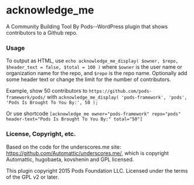 # acknowledge_me
A Community Building Tool By Pods--WordPress plugin that shows contributors to a Github repo.

### Usage
To output as HTML, use `echo acknowledge_me_display( $owner, $repo, $header_text = false, $total = 100 )` where `$owner` is the user name or organization name for the repo, and `$repo` is the repo name. Optionally add some header text or change the limit for the number of contributors.

Example, show 50 contributors to `https://github.com/pods-framework/pods/` with `acknowledge_me_display( 'pods-framework', 'pods', 'Pods Is Brought To You By:', 50 );`

Or use shortcode `[acknowledge_me owner="pods-framework" repo="pods" header-text="Pods Is Brought To You By:" total="50"]`

### License, Copyright, etc.
Based on the code for the underscores.me site: https://github.com/Automattic/underscores.me/, which is copyright Automattic, hugobaeta, kovshenin and GPL licensed.

This plugin copyright 2015 Pods Foundation LLC. Licensed under the terms of the GPL v2 or later.
